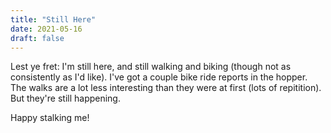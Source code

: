 ```yaml
---
title: "Still Here"
date: 2021-05-16
draft: false
---
```


Lest ye fret:  I'm still here, and still walking and biking (though not as consistently as I'd like).  I've got a couple bike ride reports in the hopper.  The walks are a lot less interesting than they were at first (lots of repitition).  But they're still happening.  

Happy stalking me!
